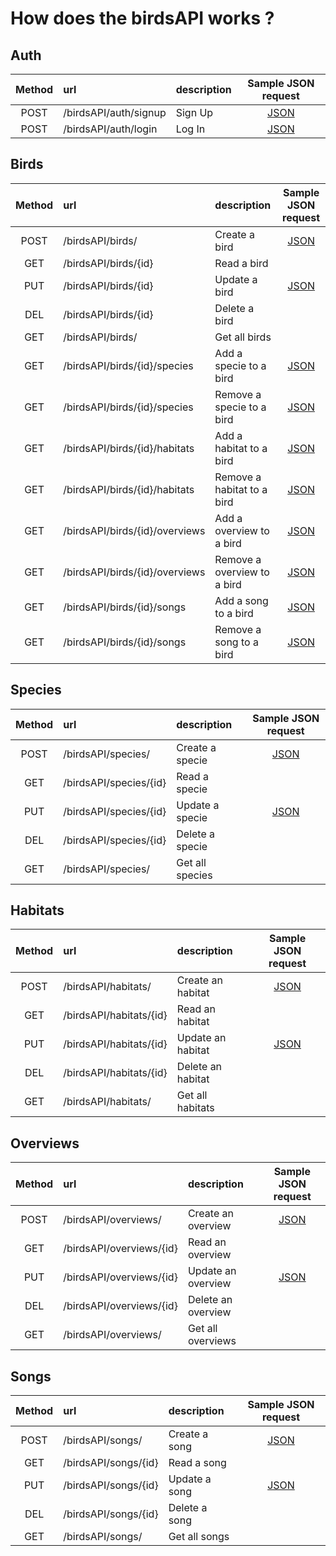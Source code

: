 # How does the birdsAPI works ?

## Auth 
| Method  | url | description | Sample JSON request
| :---:  | :--- | :--- | :---: | 
| POST | /birdsAPI/auth/signup | Sign Up  | [JSON](#Link) |
| POST | /birdsAPI/auth/login | Log In  | [JSON](#Link) |

## Birds
| Method  | url | description | Sample JSON request
| :---:  | :--- | :--- | :---: | 
| POST | /birdsAPI/birds/ | Create a bird  | [JSON](#Link) |
| GET | /birdsAPI/birds/{id} | Read a bird  |  |
| PUT | /birdsAPI/birds/{id} | Update a bird  | [JSON](#Link) |
| DEL | /birdsAPI/birds/{id} | Delete a bird  |  |
| GET | /birdsAPI/birds/ | Get all birds  |  |
| GET | /birdsAPI/birds/{id}/species | Add a specie to a bird  | [JSON](#Link) |
| GET | /birdsAPI/birds/{id}/species | Remove a specie to a bird  | [JSON](#Link) |
| GET | /birdsAPI/birds/{id}/habitats | Add a habitat to a bird  | [JSON](#Link) |
| GET | /birdsAPI/birds/{id}/habitats | Remove a habitat to a bird  | [JSON](#Link) |
| GET | /birdsAPI/birds/{id}/overviews | Add a overview to a bird  | [JSON](#Link) |
| GET | /birdsAPI/birds/{id}/overviews | Remove a overview to a bird  | [JSON](#Link) |
| GET | /birdsAPI/birds/{id}/songs | Add a song to a bird  | [JSON](#Link) |
| GET | /birdsAPI/birds/{id}/songs | Remove a song to a bird  | [JSON](#Link) |

## Species
| Method  | url | description | Sample JSON request
| :---:  | :--- | :--- | :---: | 
| POST | /birdsAPI/species/ | Create a specie | [JSON](#Link) |
| GET | /birdsAPI/species/{id} | Read a specie |  |
| PUT | /birdsAPI/species/{id} | Update a specie | [JSON](#Link) |
| DEL | /birdsAPI/species/{id} | Delete a specie |  |
| GET | /birdsAPI/species/ | Get all species |  |

## Habitats
| Method  | url | description | Sample JSON request
| :---:  | :--- | :--- | :---: | 
| POST | /birdsAPI/habitats/ | Create an habitat | [JSON](#Link) |
| GET | /birdsAPI/habitats/{id} | Read an habitat |  |
| PUT | /birdsAPI/habitats/{id} | Update an habitat | [JSON](#Link) |
| DEL | /birdsAPI/habitats/{id} | Delete an habitat |  |
| GET | /birdsAPI/habitats/ | Get all habitats  |  |

## Overviews
| Method  | url | description | Sample JSON request
| :---:  | :--- | :--- | :---: | 
| POST | /birdsAPI/overviews/ | Create an overview | [JSON](#Link) |
| GET | /birdsAPI/overviews/{id} | Read an overview |  |
| PUT | /birdsAPI/overviews/{id} | Update an overview | [JSON](#Link) |
| DEL | /birdsAPI/overviews/{id} | Delete an overview |  |
| GET | /birdsAPI/overviews/ | Get all overviews  |  |

## Songs
| Method  | url | description | Sample JSON request
| :---:  | :--- | :--- | :---: | 
| POST | /birdsAPI/songs/ | Create a song | [JSON](#Link) |
| GET | /birdsAPI/songs/{id} | Read a song |  |
| PUT | /birdsAPI/songs/{id} | Update a song | [JSON](#Link) |
| DEL | /birdsAPI/songs/{id} | Delete a song |  |
| GET | /birdsAPI/songs/ | Get all songs |  |






